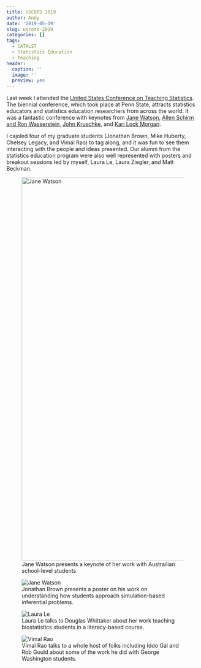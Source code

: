 ```yaml
---
title: USCOTS 2019
author: Andy
date: '2019-05-19'
slug: uscots-2019
categories: []
tags:
  - CATALST
  - Statistics Education
  - Teaching
header:
  caption: ''
  image: ''
  preview: yes
---
```

Last week I attended the [United States Conference on Teaching Statistics](https://www.causeweb.org/cause/uscots/uscots19/program). The biennial conference, which took place at Penn State, attracts statistics educators and statistics education researchers from across the world. It was a fantastic conference with keynotes from [Jane Watson](https://www.causeweb.org/cause/uscots/uscots19/keynote/1), [Allen Schirm and Ron Wasserstein](https://www.causeweb.org/cause/uscots/uscots19/keynote/2), [John Kruschke](https://www.causeweb.org/cause/uscots/uscots19/keynote/3), and [Kari Lock Morgan](https://www.causeweb.org/cause/uscots/uscots19/keynote/4). 

I cajoled four of my graduate students (Jonathan Brown, Mike Huberty, Chelsey Legacy, and Vimal Rao) to tag along, and it was fun to see them interacting with the people and ideas presented. Our alumni from the statistics education program were also well represented with posters and breakout sessions led by myself, Laura Le, Laura Ziegler, and Matt Beckman. 

<figure>
<img src="/post/2019-05-19-uscots-2019_files/IMG_2636.JPG" alt="Jane Watson" width="750px" height="1000px"/>
<figcaption>Jane Watson presents a keynote of her work with Austrailian school-level students.</figcaption>
</figure>

<figure>
<img src=" /post/2019-05-19-uscots-2019_files/IMG_2637.JPG" alt="Jane Watson" />
<figcaption>Jonathan Brown presents a poster on his work on understanding how students approach simulation-based inferential problems.</figcaption>
</figure>

<figure>
<img src="/post/2019-05-19-uscots-2019_files/IMG_2640.JPG" alt="Laura Le" />
<figcaption>Laura Le talks to Douglas Whittaker about her work teaching biostatistics students in a literacy-based course.</figcaption>
</figure>

<figure>
<img src="/post/2019-05-19-uscots-2019_files/IMG_2643.JPG" alt="Vimal Rao" />
<figcaption>Vimal Rao talks to a whole host of folks including Iddo Gal and Rob Gould about some of the work he did with George Washington students.</figcaption>
</figure>

